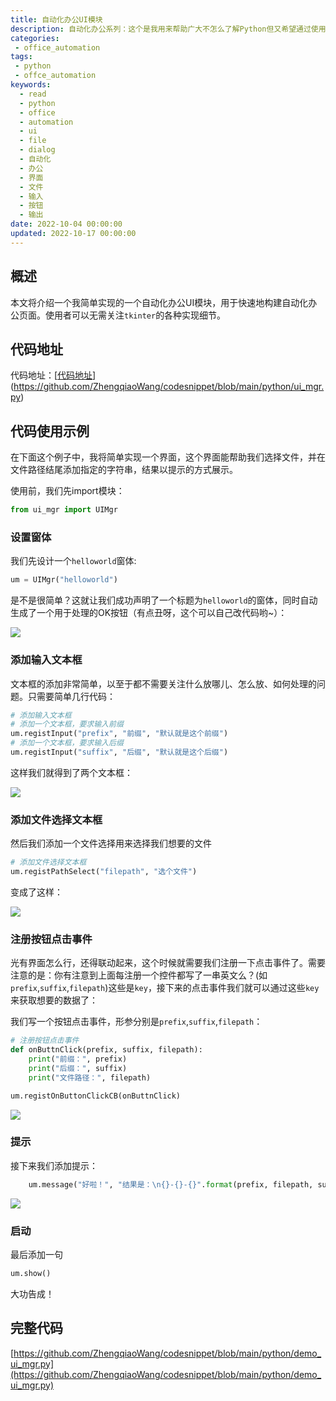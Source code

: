 ```yaml
---
title: 自动化办公UI模块
description: 自动化办公系列：这个是我用来帮助广大不怎么了解Python但又希望通过使用Python实现自动化办公的系列。这个模块能帮助用户快速地处理构建界面，可以满足基本的输入、文件选择和提示。根据下面的教程提示，可以帮助你快速的实现一些简单的处理小工具，而不需要吭哧吭哧地在命令行上敲来敲去。
categories:
 - office_automation
tags:
 - python
 - offce_automation
keywords:
  - read
  - python
  - office
  - automation
  - ui
  - file
  - dialog
  - 自动化
  - 办公
  - 界面
  - 文件
  - 输入
  - 按钮
  - 输出
date: 2022-10-04 00:00:00
updated: 2022-10-17 00:00:00
---
```


## 概述

本文将介绍一个我简单实现的一个自动化办公UI模块，用于快速地构建自动化办公页面。使用者可以无需关注`tkinter`的各种实现细节。

## 代码地址

代码地址：[[代码地址](https://github.com/ZhengqiaoWang/codesnippet/blob/main/python/ui_mgr.py)](https://github.com/ZhengqiaoWang/codesnippet/blob/main/python/ui_mgr.py)

## 代码使用示例

在下面这个例子中，我将简单实现一个界面，这个界面能帮助我们选择文件，并在文件路径结尾添加指定的字符串，结果以提示的方式展示。

使用前，我们先import模块：

```python
from ui_mgr import UIMgr
```

### 设置窗体

我们先设计一个`helloworld`窗体:

```python
um = UIMgr("helloworld")
```

是不是很简单？这就让我们成功声明了一个标题为`helloworld`的窗体，同时自动生成了一个用于处理的OK按钮（有点丑呀，这个可以自己改代码哟~）：

![](https://res1.zhengqiao.wang/202210041138929.png)

### 添加输入文本框

文本框的添加非常简单，以至于都不需要关注什么放哪儿、怎么放、如何处理的问题。只需要简单几行代码：

```python
# 添加输入文本框
# 添加一个文本框，要求输入前缀
um.registInput("prefix", "前缀", "默认就是这个前缀")
# 添加一个文本框，要求输入后缀
um.registInput("suffix", "后缀", "默认就是这个后缀")
```

这样我们就得到了两个文本框：

![](https://res1.zhengqiao.wang/202210041142201.png)

### 添加文件选择文本框

然后我们添加一个文件选择用来选择我们想要的文件

```python
# 添加文件选择文本框
um.registPathSelect("filepath", "选个文件")
```

变成了这样：

![](https://res1.zhengqiao.wang/202210041143877.png)

### 注册按钮点击事件

光有界面怎么行，还得联动起来，这个时候就需要我们注册一下点击事件了。需要注意的是：你有注意到上面每注册一个控件都写了一串英文么？(如`prefix`,`suffix`,`filepath`)这些是`key`，接下来的点击事件我们就可以通过这些`key`来获取想要的数据了：

我们写一个按钮点击事件，形参分别是`prefix`,`suffix`,`filepath`：

```python
# 注册按钮点击事件
def onButtnClick(prefix, suffix, filepath):
    print("前缀：", prefix)
    print("后缀：", suffix)
    print("文件路径：", filepath)

um.registOnButtonClickCB(onButtnClick)
```

![](https://res1.zhengqiao.wang/202210041148094.png)

### 提示

接下来我们添加提示：

```python
    um.message("好啦！", "结果是：\n{}-{}-{}".format(prefix, filepath, suffix))
```

![](https://res1.zhengqiao.wang/202210041155958.png)

### 启动

最后添加一句

```python
um.show()
```

大功告成！

## 完整代码

[https://github.com/ZhengqiaoWang/codesnippet/blob/main/python/demo_ui_mgr.py](https://github.com/ZhengqiaoWang/codesnippet/blob/main/python/demo_ui_mgr.py)